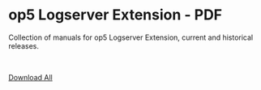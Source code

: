 # op5 Logserver Extension - PDF

Collection of manuals for op5 Logserver Extension, current and historical releases.

 

[Download All](/pages/downloadallattachments.action?pageId=16482330 "Download all the latest versions of attachments on this page as single zip file.")

